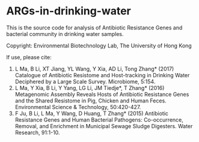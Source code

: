 # ARGs-in-drinking-water

This is the source code for analysis of Antibiotic Resistance Genes and bacterial community in drinking water samples.

Copyright: Environmental Biotechnology Lab, The University of Hong Kong

If use, please cite: 
1. L Ma, B Li, XT Jiang, YL Wang, Y Xia, AD Li, Tong Zhang* (2017) Catalogue of Antibiotic Resistome and Host-tracking in Drinking Water Deciphered by a Large Scale Survey. Microbiome, 5:154. 
2. L Ma, Y Xia, B Li, Y Yang, LG Li, JM Tiedje*, T Zhang* (2016) Metagenomic Assembly Reveals Hosts of Antibiotic Resistance Genes and the Shared Resistome in Pig, Chicken and Human Feces. Environmental Science & Technology, 50:420-427. 
3. F Ju, B Li, L Ma, Y Wang, D Huang, T Zhang* (2015) Antibiotic Resistance Genes and Human Bacterial Pathogens: Co-occurrence, Removal, and Enrichment in Municipal Sewage Sludge Digesters. Water Research, 91:1-10. 

